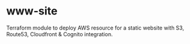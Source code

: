 # www-site
Terraform module to deploy AWS resource for a static website with S3, Route53, Cloudfront & Cognito integration.
